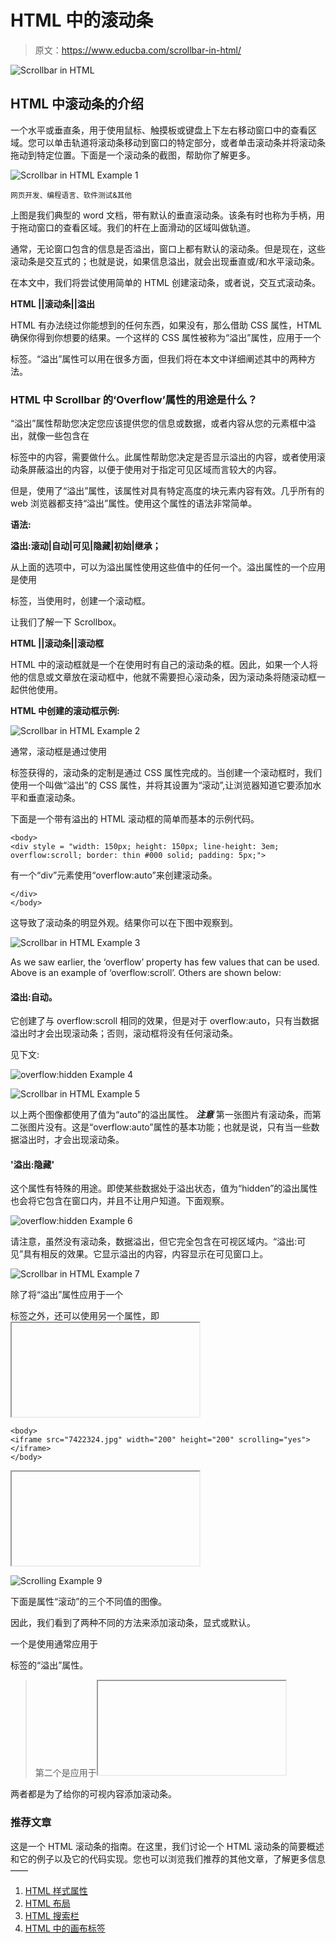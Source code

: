 # HTML 中的滚动条

> 原文：<https://www.educba.com/scrollbar-in-html/>

![Scrollbar in HTML](img/d7484d3db6115da8018e6ef5c26f96d0.png "Scrollbar in HTML")



## HTML 中滚动条的介绍

一个水平或垂直条，用于使用鼠标、触摸板或键盘上下左右移动窗口中的查看区域。您可以单击轨道将滚动条移动到窗口的特定部分，或者单击滚动条并将滚动条拖动到特定位置。下面是一个滚动条的截图，帮助你了解更多。

![Scrollbar in HTML Example 1](img/6cb3d6b7341767ce0b4758431f44acda.png "Scrollbar in HTML Example 1")



<small>网页开发、编程语言、软件测试&其他</small>

上图是我们典型的 word 文档，带有默认的垂直滚动条。该条有时也称为手柄，用于拖动窗口的查看区域。我们的杆在上面滑动的区域叫做轨道。

通常，无论窗口包含的信息是否溢出，窗口上都有默认的滚动条。但是现在，这些滚动条是交互式的；也就是说，如果信息溢出，就会出现垂直或/和水平滚动条。

在本文中，我们将尝试使用简单的 HTML 创建滚动条，或者说，交互式滚动条。

**HTML ||滚动条||溢出**

HTML 有办法绕过你能想到的任何东西，如果没有，那么借助 CSS 属性，HTML 确保你得到你想要的结果。一个这样的 CSS 属性被称为“溢出”属性，应用于一个

标签。“溢出”属性可以用在很多方面，但我们将在本文中详细阐述其中的两种方法。

### HTML 中 Scrollbar 的‘Overflow’属性的用途是什么？

“溢出”属性帮助您决定您应该提供您的信息或数据，或者内容从您的元素框中溢出，就像一些包含在

标签中的内容，需要做什么。此属性帮助您决定是否显示溢出的内容，或者使用滚动条屏蔽溢出的内容，以便于使用对于指定可见区域而言较大的内容。

但是，使用了“溢出”属性，该属性对具有特定高度的块元素内容有效。几乎所有的 web 浏览器都支持“溢出”属性。使用这个属性的语法非常简单。

**语法:**

**溢出:滚动|自动|可见|隐藏|初始|继承；**

从上面的选项中，可以为溢出属性使用这些值中的任何一个。溢出属性的一个应用是使用

标签，当使用时，创建一个滚动框。

让我们了解一下 Scrollbox。

**HTML ||滚动条||滚动框**

HTML 中的滚动框就是一个在使用时有自己的滚动条的框。因此，如果一个人将他的信息或文章放在滚动框中，他就不需要担心滚动条，因为滚动条将随滚动框一起供他使用。

**HTML 中创建的滚动框示例:**

![Scrollbar in HTML Example 2](img/80d99ca39bf998a7c196b3bc32e7fb72.png "Scrollbar in HTML Example 2")



通常，滚动框是通过使用

标签获得的，滚动条的定制是通过 CSS 属性完成的。当创建一个滚动框时，我们使用一个叫做“溢出”的 CSS 属性，并将其设置为“滚动”,让浏览器知道它要添加水平和垂直滚动条。

下面是一个带有溢出的 HTML 滚动框的简单而基本的示例代码。

```
<body>
<div style = "width: 150px; height: 150px; line-height: 3em; overflow:scroll; border: thin #000 solid; padding: 5px;">
```

有一个“div”元素使用“overflow:auto”来创建滚动条。

```
</div>
</body>
```

这导致了滚动条的明显外观。结果你可以在下图中观察到。

![Scrollbar in HTML Example 3](img/019776226d6b94b56dbe5b149ba7c554.png)



As we saw earlier, the ‘overflow’ property has few values that can be used. Above is an example of ‘overflow:scroll’. Others are shown below:

#### 溢出:自动。

它创建了与 overflow:scroll 相同的效果，但是对于 overflow:auto，只有当数据溢出时才会出现滚动条；否则，滚动框将没有任何滚动条。

见下文:

![overflow:hidden Example 4](img/ebda25f01cb26144ead14ce9bf15ece4.png)



![Scrollbar in HTML Example 5](img/fa59dd98d837e3ba1c4beaf7aa1c4fa3.png "Scrollbar in HTML Example 5")



以上两个图像都使用了值为“auto”的溢出属性。 ***注意*** 第一张图片有滚动条，而第二张图片没有。这是“overflow:auto”属性的基本功能；也就是说，只有当一些数据溢出时，才会出现滚动条。

#### '溢出:隐藏'

这个属性有特殊的用途。即使某些数据处于溢出状态，值为“hidden”的溢出属性也会将它包含在窗口内，并且不让用户知道。下面观察。

![overflow:hidden Example 6](img/def736ccb4157a8ec26e2ba3579977eb.png)



请注意，虽然没有滚动条，数据溢出，但它完全包含在可视区域内。“溢出:可见”具有相反的效果。它显示溢出的内容，内容显示在可见窗口上。

![Scrollbar in HTML Example 7](img/ba9ca391f4ec8ff59fe083646325a320.png)



除了将“溢出”属性应用于一个

标签之外，还可以使用另一个属性，即<iframe>标签。<iframe>的语法和基本代码如下:</iframe>

```
<body>
<iframe src="7422324.jpg" width="200" height="200" scrolling="yes">
</iframe>
</body>
```

<iframe>标签使用具有三个基本值的溢出属性:scrolling: yes|no|auto。正如值所暗示的，“scrolling:yes”为框架提供滚动条。“滚动:否”不为框架提供任何滚动条,“滚动:自动”在内容或数据溢出时提供滚动条。</iframe>

![Scrolling Example 9](img/2dd628fcee6094703ce4e013302fd536.png)



下面是属性“滚动”的三个不同值的图像。

因此，我们看到了两种不同的方法来添加滚动条，显式或默认。

一个是使用通常应用于

标签的“溢出”属性。

>第二个是应用于<iframe>标签的“滚动”属性。</iframe>

两者都是为了给你的可视内容添加滚动条。

### 推荐文章

这是一个 HTML 滚动条的指南。在这里，我们讨论一个 HTML 滚动条的简要概述和它的例子以及它的代码实现。您也可以浏览我们推荐的其他文章，了解更多信息——

1.  [HTML 样式属性](https://www.educba.com/html-style-attribute/)
2.  [HTML 布局](https://www.educba.com/html-layout/)
3.  [HTML 搜索栏](https://www.educba.com/html-search-bar/)
4.  [HTML 中的画布标签](https://www.educba.com/canvas-tag-in-html/)





